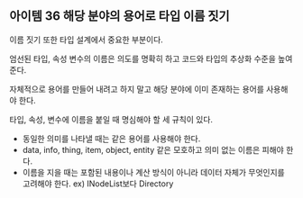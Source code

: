 ## 아이템 36 해당 분야의 용어로 타입 이름 짓기

이름 짓기 또한 타입 설계에서 중요한 부분이다.

엄선된 타입, 속성 변수의 이름은 의도를 명확히 하고 코드와 타입의 추상화 수준을 높여 준다.

자체적으로 용어를 만들어 내려고 하지 말고 해당 분야에 이미 존재하는 용어를 사용해야 한다.

타입, 속성, 변수에 이름을 붙일 때 명심해야 할 세 규칙이 있다.

- 동일한 의미를 나타낼 때는 같은 용어를 사용해야 한다.
- data, info, thing, item, object, entity 같은 모호하고 의미 없는 이름은 피해야 한다.
- 이름을 지을 때는 포함된 내용이나 계산 방식이 아니라 데이터 자체가 무엇인지를 고려해야 한다. ex) INodeList보다 Directory